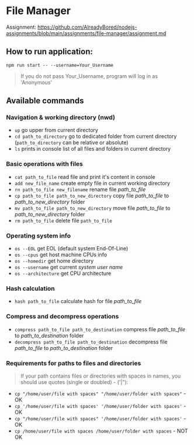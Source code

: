 # File Manager

Assignment: https://github.com/AlreadyBored/nodejs-assignments/blob/main/assignments/file-manager/assignment.md

## How to run application:
`npm run start -- --username=Your_Username`

> If you do not pass Your_Username, program will log in as 'Anonymous' 

## Available commands

### Navigation & working directory (nwd)
- `up` go upper from current directory
- `cd path_to_directory` go to dedicated folder from current directory (`path_to_directory` can be relative or absolute)
- `ls` prints in console list of all files and folders in current directory

### Basic operations with files
- `cat path_to_file` read file and print it's content in console
- `add new_file_name` create empty file in current working directory
- `rn path_to_file new_filename` rename file *path_to_file*
- `cp path_to_file path_to_new_directory` copy file *path_to_file* to *path_to_new_directory* folder
- `mv path_to_file path_to_new_directory` move file *path_to_file* to *path_to_new_directory* folder
- `rm path_to_file` delete file `path_to_file`

### Operating system info
- `os --EOL` get EOL (default system End-Of-Line)
- `os --cpus` get host machine CPUs info
- `os --homedir` get home directory
- `os --username` get current *system user name*
- `os --architecture` get CPU architecture

### Hash calculation
- `hash path_to_file` calculate hash for file *path_to_file*

### Compress and decompress operations
- `compress path_to_file path_to_destination` compress file *path_to_file* to *path_to_destination* folder
- `decompress path_to_file path_to_destination` decompress file *path_to_file* to *path_to_destination* folder

### Requirements for paths to files and directories
> If your path contains files or directories with spaces in names, you should use quotes (single or doubled) - ('|"):

- `cp "/home/user/file with spaces" "/home/user/folder with spaces"` - OK
- `cp '/home/user/file with spaces' '/home/user/folder with spaces'` - OK
- `cp "/home/user/file with spaces" '/home/user/folder with spaces'` - OK
- `cp /home/user/file with spaces /home/user/folder with spaces` - NOT OK
